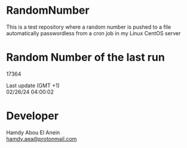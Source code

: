 # RandomNumber    
This is a test repository where a random number is pushed to a file automatically passwordless from a cron job in my Linux CentOS server    
# Random Number of the last run   
17364
      
Last update (GMT +1)    
02/26/24 04:00:02
# Developer    
Hamdy Abou El Anein   
hamdy.aea@protonmail.com
